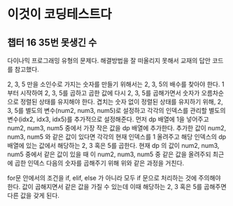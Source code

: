 # 이것이 코딩테스트다

## 챕터 16 35번 못생긴 수

다이나믹 프로그래밍 유형의 문제다. 해결방법을 잘 떠올리지 못해서 교재의 답안 코드를 참고했다.

2, 3, 5 만을 소인수로 가지는 숫자를 만들기 위해서는 2, 3, 5의 배수를 찾아야 한다. 1부터 시작하여 2, 3, 5를 곱하고 곱한 값에 다시 2, 3, 5를 곱해가면서 숫자가 오름차순으로 정렬된 상태를 유지해야 한다. 겹치는 숫자 없이 정렬된 상태를 유지하기 위해, 2, 3, 5를 별도의 변수(num2, num3, num5)로 설정하고 각각의 인덱스를 관리할 별도의 변수(idx2, idx3, idx5)를 추가적으로 설정해준다. 먼저 dp 배열에 1을 넣어주고 num2, num3, num5 중에서 가장 작은 값을 dp 배열에 추가한다. 추가한 값이 num2, num3, num5 와 같은 값이 있다면 각각의 현재 인덱스를 1 올려주고 해당 인덱스의 dp 배열에 있는 값에서 해당하는 2, 3 혹은 5를 곱한다. 현재 dp 의 값이 num2, num3, num5 중에서 같은 값이 있을 때 이 num2, num3, num5 중 같은 값을 올려주되 최근에 곱한 인덱스 다음의 숫자를 곱해주기 위해 위와 같은 과정을 거친다.

for문 안에서의 조건을 if, elif, else 가 아니라 모두 if 문으로 처리하는 것에 주의해야 한다. 값이 곱해지면서 같은 값을 가질 수 있는데 이때 해당하는 2, 3 혹은 5를 곱해주면 다른 값을 갖게 된다.